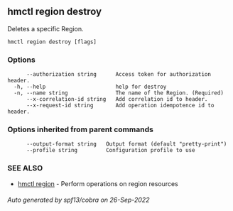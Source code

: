 ## hmctl region destroy

Deletes a specific Region.

```
hmctl region destroy [flags]
```

### Options

```
      --authorization string      Access token for authorization header.
  -h, --help                      help for destroy
  -n, --name string               The name of the Region. (Required)
      --x-correlation-id string   Add correlation id to header.
      --x-request-id string       Add operation idempotence id to header.
```

### Options inherited from parent commands

```
      --output-format string   Output format (default "pretty-print")
      --profile string         Configuration profile to use
```

### SEE ALSO

* [hmctl region](hmctl_region.md)	 - Perform operations on region resources

###### Auto generated by spf13/cobra on 26-Sep-2022
